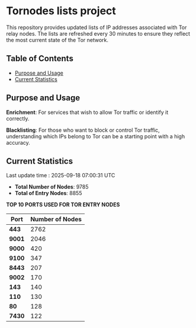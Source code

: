 # Tornodes lists project

This repository provides updated lists of IP addresses associated with Tor relay nodes. The lists are refreshed every 30 minutes to ensure they reflect the most current state of the Tor network.

## Table of Contents

- [Purpose and Usage](#purpose-and-usage)
- [Current Statistics](#current-statistics)


## Purpose and Usage

**Enrichment**: For services that wish to allow Tor traffic or identify it correctly.

**Blacklisting**: For those who want to block or control Tor traffic, understanding which IPs belong to Tor can be a starting point with a high accuracy.

## Current Statistics

Last update time : 2025-09-18 07:00:31 UTC

- **Total Number of Nodes**: 9785
- **Total of Entry Nodes**: 8855

**TOP 10 PORTS USED FOR TOR ENTRY NODES**

| **Port** | **Number of Nodes** |
|------|-----------------|
| **443**   | 2762  |
| **9001**   | 2046  |
| **9000**   | 420  |
| **9100**   | 347  |
| **8443**   | 207  |
| **9002**   | 170  |
| **143**   | 140  |
| **110**   | 130  |
| **80**   | 128  |
| **7430**   | 122  |

